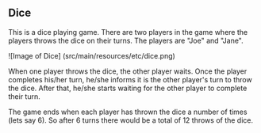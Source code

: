 ## Dice

This is a dice playing game. There are two players in the game where the players throws the dice on their turns.
The players are "Joe" and "Jane".

![Image of Dice]
(src/main/resources/etc/dice.png)


When one player throws the dice, the other player waits. Once the player completes his/her turn, he/she informs it is
the other player's turn to throw the dice. After that, he/she starts waiting for the other player to complete their turn.

The game ends when each player has thrown the dice a number of times (lets say 6). So after 6 turns there would be 
a total of 12 throws of the dice.



